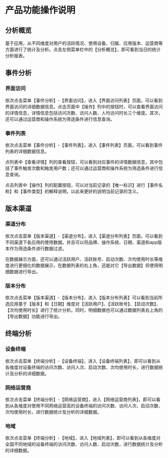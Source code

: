 # 产品功能操作说明

## 分析概览

基于应用，从不同维度对用户的活跃情况、使用设备、归属、应用版本、运营商等方面进行了统计及分析。点击左侧菜单栏中的【分析概览】，即可看到当日的统计分析报表。

## 事件分析

### 界面访问

依次点击菜单【事件分析】-【界面访问】，进入【界面访问列表】页面，可以看到界面访问的详细数据信息。点击页面中【操作】列中的按钮时，可以查看界面访问的详情信息，详情信息包括访问次数、访问人数、人均访问时长三个维度。其次，还可以通过运营商和操作系统为筛选条件进行信息查询。

### 事件列表

依次点击菜单【事件分析】-【事件列表】，进入【事件列表】页面，可以看到事件列表的详细数据信息。

点列表中【查看详情】列的查看按钮，可以看到对应事件的详情数据信息，其中包括了事件触发次数和触发用户数；还可以通过运营商和操作系统为筛选条件进行信息查询。

点击列表中【操作】列的配置按钮，可以对当前记录的【唯一标识】进行【事件名称】和【事件类型】的解释说明，以此来更好的说明当前记录的含义。

## 版本渠道

### 渠道分布

依次点击菜单【版本渠道】-【渠道分布】，进入【渠道分布列表】页面，可以看到不同渠道下各应用的使用数据。并且可以将品牌、操作系统、日期、渠道和app版本作为筛选条件进行数据过滤。

在数据展示方面，还可以通过活跃用户、活跃账号、启动次数、次均使用时长等维度进行更细化的数据展示，在数据列表的右上角，还能对它【导出数据】将使用明细数据进行导出。

### 版本分布

依次点击菜单【版本渠道】-【版本分布】，进入【版本分布列表】可以看到当前所选应用基于【版本】和【日期】维度对【活跃用户】、【活跃账号】、【启动次数】、【次均使用时长】进行了统计分析。同时，明细数据也可以通过数据列表右上角的【导出数据】功能进行导出。

## 终端分析

### 设备终端

依次点击菜单【终端分析】-【设备终端】，进入【设备终端列表】，即可以看到从各维度对设备终端的访问次数、访问人次、启动次数、次均使用时长，进行数据统计及分析的详细数据。 

### 网络运营商

依次点击菜单【终端分析】-【网络运营商】，进入【网络运营商列表】，即可以看到从各维度对使用不同网络运营高的设备终端的访问次数、访问人次、启动次数、次均使用时长，进行数据统计及分析的详细数据。

### 地域

依次点击菜单【终端分析】-【地域】，进入【地域列表】，即可以看到从各维度对全国不同地域的设备终端的访问次数、访问人数、启动次数，进行数据统计及分析的详细数据。

 

 
